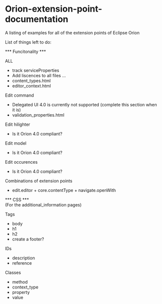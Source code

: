 Orion-extension-point-documentation
===================================

A listing of examples for all of the extension points of Eclipse Orion


List of things left to do:

*** Funcitonality  ***

ALL
- track serviceProperties
- Add liscences to all files ...
- content_types.html
- editor_context.html

Edit command
- Delegated UI 4.0 is currently not supported 
    (complete this section when it is)
- validation_properties.html


Edit hilighter 
- Is it Orion 4.0 compliant?

Edit model 
- Is it Orion 4.0 compliant?

Edit occurences
- Is it Orion 4.0 compliant?



Combinations of extension points
- edit.editor + core.contentType + navigate.openWith

*** CSS ***  
(For the additional_information pages)

Tags 
- body
- h1
- h2
- create a footer?

IDs
- description
- reference

Classes
- method
- context_type
- property
- value